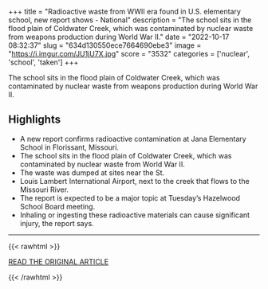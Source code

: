 +++
title = "Radioactive waste from WWII era found in U.S. elementary school, new report shows - National"
description = "The school sits in the flood plain of Coldwater Creek, which was contaminated by nuclear waste from weapons production during World War II."
date = "2022-10-17 08:32:37"
slug = "634d130550ece7664690ebe3"
image = "https://i.imgur.com/JU1jU7X.jpg"
score = "3532"
categories = ['nuclear', 'school', 'taken']
+++

The school sits in the flood plain of Coldwater Creek, which was contaminated by nuclear waste from weapons production during World War II.

## Highlights

- A new report confirms radioactive contamination at Jana Elementary School in Florissant, Missouri.
- The school sits in the flood plain of Coldwater Creek, which was contaminated by nuclear waste from World War II.
- The waste was dumped at sites near the St.
- Louis Lambert International Airport, next to the creek that flows to the Missouri River.
- The report is expected to be a major topic at Tuesday’s Hazelwood School Board meeting.
- Inhaling or ingesting these radioactive materials can cause significant injury, the report says.

---

{{< rawhtml >}}
  <p class="article-category">
    <a target="_blank" href="https://globalnews.ca/news/9203115/radioactive-waste-wwii-era-u-s-elementary-school-report/">READ THE ORIGINAL ARTICLE</a>
  </p>
{{< /rawhtml >}}
